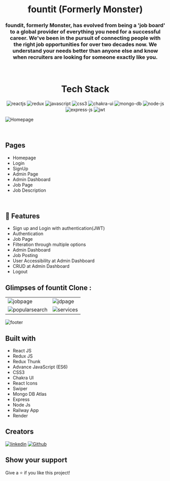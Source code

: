 <h1 align="center">fountit (Formerly Monster)</h1>

<h3 align="center">foundit, formerly Monster, has evolved from being a 'job board' to a global provider of everything you need for a successful career. We've been in the pursuit of connecting people with the right job opportunities for over two decades now. We understand your needs better than anyone else and know when recruiters are looking for someone exactly like you.</h3>

<br />
<h1 align="center">Tech Stack</h1> 
<p align="center">
   <img src="https://img.shields.io/badge/React-20232A?style=for-the-badge&logo=react&logoColor=61DAFB"  align="center" alt="reactjs" />
   <img src="https://img.shields.io/badge/Redux-593D88?style=for-the-badge&logo=redux&logoColor=white"  align="center" alt="redux" />
   <img src ="https://img.shields.io/badge/javascript-%23323330.svg?style=for-the-badge&logo=javascript&logoColor=%23F7DF1E" align="center" alt="javascript">
   <img src = "https://img.shields.io/badge/css3-%231572B6.svg?style=for-the-badge&logo=css3&logoColor=white" align="center" alt="css3">
   <img src = "https://img.shields.io/badge/chakra ui-%234ED1C5.svg?style=for-the-badge&logo=chakraui&logoColor=white" align="center" alt="chakra-ui"/>
   <img src = "https://img.shields.io/badge/mongo%20db-%234ED1C5.svg?style=for-the-badge&logo=mongodb&logoColor=white" align="center" alt="mongo-db"/>
   <img src = "https://img.shields.io/badge/node%20js-%234ED1C5.svg?style=for-the-badge&logo=nodejs&logoColor=white" align="center" alt="node-js"/>
   <img src = "https://img.shields.io/badge/express%20js-%234ED1C5.svg?style=for-the-badge&logo=expressjs&logoColor=white" align="center" alt="express-js"/>
   <img src = "https://img.shields.io/badge/jwt%20-%234ED1C5.svg?style=for-the-badge&logo=jwt&logoColor=white" align="center" alt="jwt"/>
</p>

![Homepage](https://user-images.githubusercontent.com/100846987/212013783-386a868f-bf89-49d0-a634-34de83f7e010.PNG)

<br/>

  ## Pages 
   - Homepage
   - Login 
   - SignUp 
   - Admin Page
   - Admin Dashboard
   - Job Page
   - Job Description
<br />

## 🚀 Features

- Sign up and Login with authentication(JWT)
- Authentication 
- Job Page
- Filteration through multiple options
- Admin Dashboard
- Job Posting
- User Accessibility at Admin Dashboard
- CRUD at Admin Dashboard
- Logout 

## Glimpses of fountit Clone :

<table>

  <tr>
    <td><img src="https://user-images.githubusercontent.com/100846987/212014518-3f0bd632-580a-49bc-a7eb-a7b7aca19491.PNG" alt="jobpage" /></td>
    <td><img src="https://user-images.githubusercontent.com/100846987/212014674-c53c40d3-854b-436c-9fb0-8a5e3c4c9669.PNG" alt="jdpage" /></td>
  </tr>

  <tr>
    <td><img src="https://user-images.githubusercontent.com/100846987/212015218-4b7c98e4-1053-404e-b445-8edf20002071.PNG" alt="popularsearch"/></td>
    <td><img src="https://user-images.githubusercontent.com/100846987/212015383-5844624f-b105-4e0c-a315-5b2ed0a8c383.PNG"  alt="services" /></td>
  </tr>
   

</table>

![footer](https://user-images.githubusercontent.com/100846987/212014395-a883c102-670e-4132-8e58-d64ccdfdf660.PNG)

## Built with
- React JS
- Redux JS
- Redux Thunk
- Advance JavaScript (ES6)
- CSS3
- Chakra UI
- React Icons
- Swiper
- Mongo DB Atlas
- Express
- Node Js
- Railway App
- Render

## Creators

[![linkedin](https://img.shields.io/badge/mdowaisathar-0077B5?style=for-the-badge&logo=linkedin&logoColor=white)](https://www.linkedin.com/in/md-owais-athar-a16337a2/)
[![Github](https://img.shields.io/badge/owii8247-20232A?style=for-the-badge&logo=Github&logoColor=white)](https://github.com/owii8247/)

## Show your support
<p> Give a ⭐️ if you like this project! </p>
<br/>